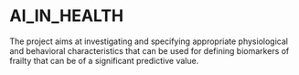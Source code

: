 # AI_IN_HEALTH
The project aims at investigating and specifying appropriate physiological and behavioral characteristics that can be used for defining biomarkers of frailty that can be of a significant predictive value. 
